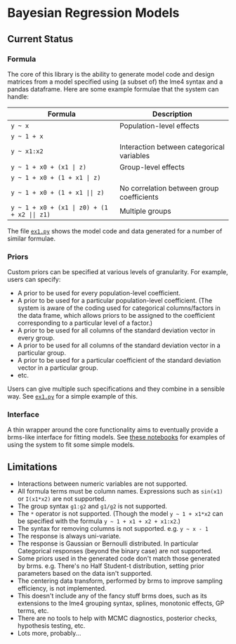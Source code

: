 # Bayesian Regression Models

## Current Status

### Formula

The core of this library is the ability to generate model code and
design matrices from a model specified using (a subset of) the lme4
syntax and a pandas dataframe. Here are some example formulae that the
system can handle:

| Formula                                   | Description |
|----|----|
| `y ~ x`                                   | Population-level effects |
| `y ~ 1 + x`                               ||
| `y ~ x1:x2` | Interaction between categorical variables |
| `y ~ 1 + x0 + (x1 \| z)`                   | Group-level effects |
| `y ~ 1 + x0 + (1 + x1 \| z)`               ||
| `y ~ 1 + x0 + (1 + x1 \|\| z)`              | No correlation between group coefficients |
| `y ~ 1 + x0 + (x1 \| z0) + (1 + x2 \|\| z1)` | Multiple groups |


The file [`ex1.py`](./ex1.py) shows the model code and data generated
for a number of similar formulae.

### Priors

Custom priors can be specified at various levels of granularity. For
example, users can specify:

* A prior to be used for every population-level coefficient.
* A prior to be used for a particular population-level coefficient.
  (The system is aware of the coding used for categorical
  columns/factors in the data frame, which allows priors to be
  assigned to the coefficient corresponding to a particular level of a
  factor.)
* A prior to be used for all columns of the standard deviation
  vector in every group.
* A prior to be used for all columns of the standard deviation
  vector in a particular group.
* A prior to be used for a particular coefficient of the standard
  deviation vector in a particular group.
* etc.

Users can give multiple such specifications and they combine in a
sensible way. See [`ex1.py`](./ex1.py#L141) for a simple example of
this.

### Interface

A thin wrapper around the core functionality aims to eventually
provide a brms-like interface for fitting models.
See
[these notebooks](https://nbviewer.jupyter.org/github/null-a/pyro/tree/brmp/pyro/contrib/brm/examples/) for
examples of using the system to fit some simple models.

## Limitations

* Interactions between numeric variables are not supported.
* All formula terms must be column names. Expressions such as
  `sin(x1)` or `I(x1*x2)` are not supported.
* The group syntax `g1:g2` and `g1/g2` is not supported.
* The `*` operator is not supported. (Though the model `y ~ 1 + x1*x2`
  can be specified with the formula `y ~ 1 + x1 + x2 + x1:x2`.)
* The syntax for removing columns is not supported. e.g. `y ~ x - 1`
* The response is always uni-variate.
* The response is Gaussian or Bernoulli distributed. In particular
  Categorical responses (beyond the binary case) are not supported.
* Some priors used in the generated code don't match those generated
  by brms. e.g. There's no Half Student-t distribution, setting prior
  parameters based on the data isn't supported.
* The centering data transform, performed by brms to improve sampling
  efficiency, is not implemented.
* This doesn't include any of the fancy stuff brms does, such as its
  extensions to the lme4 grouping syntax, splines, monotonic effects,
  GP terms, etc.
* There are no tools to help with MCMC diagnostics, posterior checks,
  hypothesis testing, etc.
* Lots more, probably...
